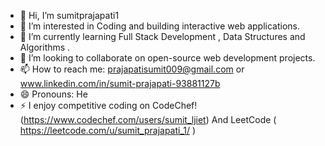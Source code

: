- 👋 Hi, I’m sumitprajapati1
- 👀  I’m interested in Coding and building interactive web applications.
- 🌱 I’m currently learning Full Stack Development , Data Structures and Algorithms . 
- 💞️ I’m looking to collaborate on open-source web development projects.
- 📫 How to reach me: prajapatisumit009@gmail.com or www.linkedin.com/in/sumit-prajapati-93881127b
- 😄 Pronouns: He
- ⚡  I enjoy competitive coding on CodeChef! (https://www.codechef.com/users/sumit_ljiet) And LeetCode ( https://leetcode.com/u/sumit_prajapati_1/ )

<!---
sumitprajapati1/sumitprajapati1 is a ✨ special ✨ repository because its `README.md` (this file) appears on your GitHub profile.
You can click the Preview link to take a look at your changes.
--->
